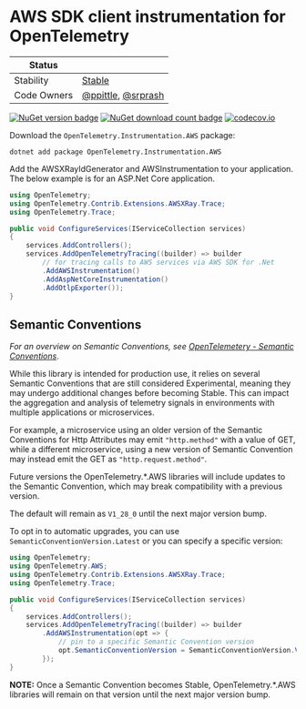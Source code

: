 # AWS SDK client instrumentation for OpenTelemetry

| Status        |           |
| ------------- |-----------|
| Stability     |  [Stable](../../README.md#stable)|
| Code Owners   |  [@ppittle](https://github.com/ppittle), [@srprash](https://github.com/srprash)|

[![NuGet version badge](https://img.shields.io/nuget/v/OpenTelemetry.Instrumentation.AWS)](https://www.nuget.org/packages/OpenTelemetry.Instrumentation.AWS)
[![NuGet download count badge](https://img.shields.io/nuget/dt/OpenTelemetry.Instrumentation.AWS)](https://www.nuget.org/packages/OpenTelemetry.Instrumentation.AWS)
[![codecov.io](https://codecov.io/gh/open-telemetry/opentelemetry-dotnet-contrib/branch/main/graphs/badge.svg?flag=unittests-Instrumentation.AWS)](https://app.codecov.io/gh/open-telemetry/opentelemetry-dotnet-contrib?flags[0]=unittests-Instrumentation.AWS)

Download the `OpenTelemetry.Instrumentation.AWS` package:

```shell
dotnet add package OpenTelemetry.Instrumentation.AWS
```

Add the AWSXRayIdGenerator and AWSInstrumentation
to your application. The below example is for an ASP.Net Core application.

```csharp
using OpenTelemetry;
using OpenTelemetry.Contrib.Extensions.AWSXRay.Trace;
using OpenTelemetry.Trace;

public void ConfigureServices(IServiceCollection services)
{
    services.AddControllers();
    services.AddOpenTelemetryTracing((builder) => builder
        // for tracing calls to AWS services via AWS SDK for .Net
        .AddAWSInstrumentation()
        .AddAspNetCoreInstrumentation()
        .AddOtlpExporter());
}
```

## Semantic Conventions

_For an overview on Semantic Conventions, see
[OpenTelemetery - Semantic Conventions](https://opentelemetry.io/docs/concepts/semantic-conventions/)_.

While this library is intended for production use, it relies on several
Semantic Conventions that are still considered Experimental, meaning
they may undergo additional changes before becoming Stable.  This can impact
the aggregation and analysis of telemetry signals in environments with
multiple applications or microservices.

For example, a microservice using an older version of the Semantic Conventions
for Http Attributes may emit `"http.method"` with a value of GET, while a
different microservice, using a new version of Semantic Convention may instead
emit the GET as `"http.request.method"`.

Future versions the OpenTelemetry.*.AWS libraries will include updates to the
Semantic Convention, which may break compatibility with a previous version.

The default will remain as `V1_28_0` until the next major version bump.

To opt in to automatic upgrades, you can use `SemanticConventionVersion.Latest`
or you can specify a specific version:

```csharp
using OpenTelemetry;
using OpenTelemetry.AWS;
using OpenTelemetry.Contrib.Extensions.AWSXRay.Trace;
using OpenTelemetry.Trace;

public void ConfigureServices(IServiceCollection services)
{
    services.AddControllers();
    services.AddOpenTelemetryTracing((builder) => builder
        .AddAWSInstrumentation(opt => {
            // pin to a specific Semantic Convention version
            opt.SemanticConventionVersion = SemanticConventionVersion.V1_29_0;
        });
}
```

**NOTE:** Once a Semantic Convention becomes Stable, OpenTelemetry.*.AWS
libraries will remain on that version until the
next major version bump.
